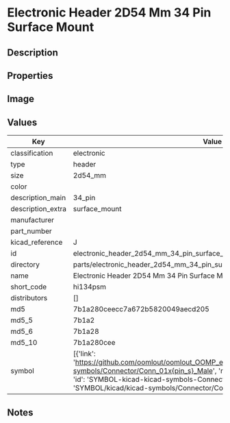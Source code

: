 # Electronic Header 2D54 Mm 34 Pin Surface Mount

## Description

## Properties


## Image


## Values

| Key | Value |
| --- | --- |
| classification | electronic |
| type | header |
| size | 2d54_mm |
| color |  |
| description_main | 34_pin |
| description_extra | surface_mount |
| manufacturer |  |
| part_number |  |
| kicad_reference | J |
| id | electronic_header_2d54_mm_34_pin_surface_mount |
| directory | parts/electronic_header_2d54_mm_34_pin_surface_mount |
| name | Electronic Header 2D54 Mm 34 Pin Surface Mount |
| short_code | hi134psm |
| distributors | [] |
| md5 | 7b1a280ceecc7a672b5820049aecd205 |
| md5_5 | 7b1a2 |
| md5_6 | 7b1a28 |
| md5_10 | 7b1a280cee |
| symbol | [{'link': 'https://github.com/oomlout/oomlout_OOMP_eda_V2/tree/main/SYMBOL/kicad/kicad-symbols/Connector/Conn_01x{pin_s}_Male', 'name': 'Connector : Conn_01x34_Male', 'id': 'SYMBOL-kicad-kicad-symbols-Connector-Conn_01x34_Male', 'directory': 'SYMBOL/kicad/kicad-symbols/Connector/Conn_01x34_Male/'}] |

## Notes

